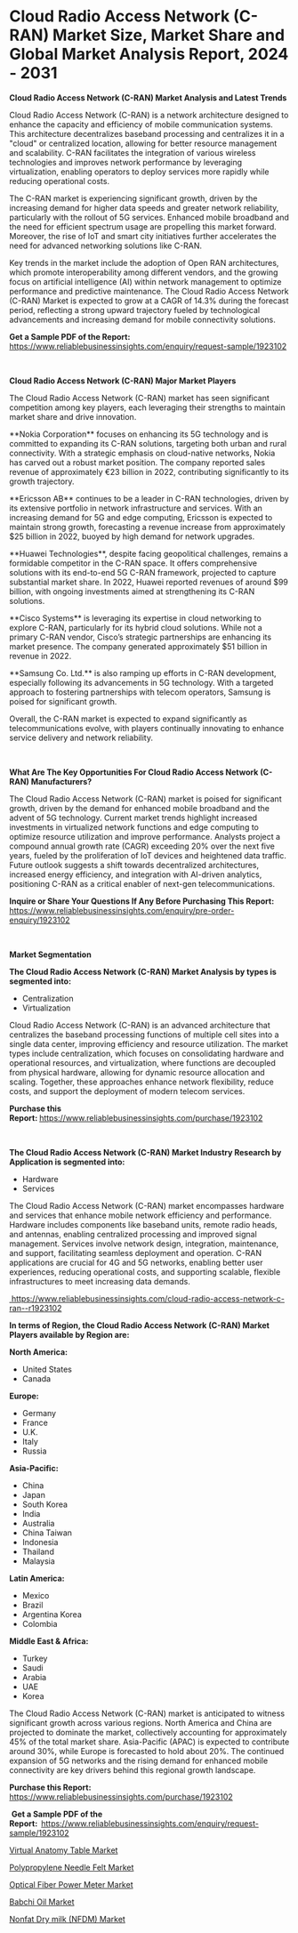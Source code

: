 <p><h1>Cloud Radio Access Network (C-RAN) Market Size, Market Share and Global Market Analysis Report, 2024 - 2031</h1></p><p><strong>Cloud Radio Access Network (C-RAN) Market Analysis and Latest Trends</strong></p>
<p><p>Cloud Radio Access Network (C-RAN) is a network architecture designed to enhance the capacity and efficiency of mobile communication systems. This architecture decentralizes baseband processing and centralizes it in a "cloud" or centralized location, allowing for better resource management and scalability. C-RAN facilitates the integration of various wireless technologies and improves network performance by leveraging virtualization, enabling operators to deploy services more rapidly while reducing operational costs.</p><p>The C-RAN market is experiencing significant growth, driven by the increasing demand for higher data speeds and greater network reliability, particularly with the rollout of 5G services. Enhanced mobile broadband and the need for efficient spectrum usage are propelling this market forward. Moreover, the rise of IoT and smart city initiatives further accelerates the need for advanced networking solutions like C-RAN.</p><p>Key trends in the market include the adoption of Open RAN architectures, which promote interoperability among different vendors, and the growing focus on artificial intelligence (AI) within network management to optimize performance and predictive maintenance. The Cloud Radio Access Network (C-RAN) Market is expected to grow at a CAGR of 14.3% during the forecast period, reflecting a strong upward trajectory fueled by technological advancements and increasing demand for mobile connectivity solutions.</p></p>
<p><strong>Get a Sample PDF of the Report:&nbsp;</strong> <a href="https://www.reliablebusinessinsights.com/enquiry/request-sample/1923102?utm_campaign=84&utm_medium=2&utm_source=Github&utm_content=ia&utm_term=24102024&utm_id=cloud-radio-access-network-c-ran">https://www.reliablebusinessinsights.com/enquiry/request-sample/1923102</a></p>
<p>&nbsp;</p>
<p><strong>Cloud Radio Access Network (C-RAN) Major Market Players</strong></p>
<p><p>The Cloud Radio Access Network (C-RAN) market has seen significant competition among key players, each leveraging their strengths to maintain market share and drive innovation.</p><p>**Nokia Corporation** focuses on enhancing its 5G technology and is committed to expanding its C-RAN solutions, targeting both urban and rural connectivity. With a strategic emphasis on cloud-native networks, Nokia has carved out a robust market position. The company reported sales revenue of approximately €23 billion in 2022, contributing significantly to its growth trajectory.</p><p>**Ericsson AB** continues to be a leader in C-RAN technologies, driven by its extensive portfolio in network infrastructure and services. With an increasing demand for 5G and edge computing, Ericsson is expected to maintain strong growth, forecasting a revenue increase from approximately $25 billion in 2022, buoyed by high demand for network upgrades.</p><p>**Huawei Technologies**, despite facing geopolitical challenges, remains a formidable competitor in the C-RAN space. It offers comprehensive solutions with its end-to-end 5G C-RAN framework, projected to capture substantial market share. In 2022, Huawei reported revenues of around $99 billion, with ongoing investments aimed at strengthening its C-RAN solutions.</p><p>**Cisco Systems** is leveraging its expertise in cloud networking to explore C-RAN, particularly for its hybrid cloud solutions. While not a primary C-RAN vendor, Cisco’s strategic partnerships are enhancing its market presence. The company generated approximately $51 billion in revenue in 2022.</p><p>**Samsung Co. Ltd.** is also ramping up efforts in C-RAN development, especially following its advancements in 5G technology. With a targeted approach to fostering partnerships with telecom operators, Samsung is poised for significant growth.</p><p>Overall, the C-RAN market is expected to expand significantly as telecommunications evolve, with players continually innovating to enhance service delivery and network reliability.</p></p>
<p>&nbsp;</p>
<p><strong>What Are The Key Opportunities For Cloud Radio Access Network (C-RAN) Manufacturers?</strong></p>
<p><p>The Cloud Radio Access Network (C-RAN) market is poised for significant growth, driven by the demand for enhanced mobile broadband and the advent of 5G technology. Current market trends highlight increased investments in virtualized network functions and edge computing to optimize resource utilization and improve performance. Analysts project a compound annual growth rate (CAGR) exceeding 20% over the next five years, fueled by the proliferation of IoT devices and heightened data traffic. Future outlook suggests a shift towards decentralized architectures, increased energy efficiency, and integration with AI-driven analytics, positioning C-RAN as a critical enabler of next-gen telecommunications.</p></p>
<p><strong>Inquire or Share Your Questions If Any Before Purchasing This Report:</strong> <a href="https://www.reliablebusinessinsights.com/enquiry/pre-order-enquiry/1923102?utm_campaign=84&utm_medium=2&utm_source=Github&utm_content=ia&utm_term=24102024&utm_id=cloud-radio-access-network-c-ran">https://www.reliablebusinessinsights.com/enquiry/pre-order-enquiry/1923102</a></p>
<p>&nbsp;</p>
<p><strong>Market Segmentation</strong></p>
<p><strong>The Cloud Radio Access Network (C-RAN) Market Analysis by types is segmented into:</strong></p>
<p><ul><li>Centralization</li><li>Virtualization</li></ul></p>
<p><p>Cloud Radio Access Network (C-RAN) is an advanced architecture that centralizes the baseband processing functions of multiple cell sites into a single data center, improving efficiency and resource utilization. The market types include centralization, which focuses on consolidating hardware and operational resources, and virtualization, where functions are decoupled from physical hardware, allowing for dynamic resource allocation and scaling. Together, these approaches enhance network flexibility, reduce costs, and support the deployment of modern telecom services.</p></p>
<p><strong>Purchase this Report:&nbsp;</strong><a href="https://www.reliablebusinessinsights.com/purchase/1923102?utm_campaign=84&utm_medium=2&utm_source=Github&utm_content=ia&utm_term=24102024&utm_id=cloud-radio-access-network-c-ran">https://www.reliablebusinessinsights.com/purchase/1923102</a></p>
<p>&nbsp;</p>
<p><strong>The Cloud Radio Access Network (C-RAN) Market Industry Research by Application is segmented into:</strong></p>
<p><ul><li>Hardware</li><li>Services</li></ul></p>
<p><p>The Cloud Radio Access Network (C-RAN) market encompasses hardware and services that enhance mobile network efficiency and performance. Hardware includes components like baseband units, remote radio heads, and antennas, enabling centralized processing and improved signal management. Services involve network design, integration, maintenance, and support, facilitating seamless deployment and operation. C-RAN applications are crucial for 4G and 5G networks, enabling better user experiences, reducing operational costs, and supporting scalable, flexible infrastructures to meet increasing data demands.</p></p>
<p><a href="https://www.reliablebusinessinsights.com/cloud-radio-access-network-c-ran--r1923102?utm_campaign=84&utm_medium=2&utm_source=Github&utm_content=ia&utm_term=24102024&utm_id=cloud-radio-access-network-c-ran">&nbsp;https://www.reliablebusinessinsights.com/cloud-radio-access-network-c-ran--r1923102</a></p>
<p><strong>In terms of Region, the Cloud Radio Access Network (C-RAN) Market Players available by Region are:</strong></p>
<p>
    <p> <strong> North America: </strong>
        <ul>
            <li>United States</li>
            <li>Canada</li>
        </ul>
        </p> 
    <p> <strong> Europe: </strong>
        <ul>
            <li>Germany</li>
            <li>France</li>
            <li>U.K.</li>
            <li>Italy</li>
            <li>Russia</li>
        </ul>
        </p> 
    <p> <strong> Asia-Pacific: </strong>
        <ul>
            <li>China</li>
            <li>Japan</li>
            <li>South Korea</li>
            <li>India</li>
            <li>Australia</li>
            <li>China Taiwan</li>
            <li>Indonesia</li>
            <li>Thailand</li>
            <li>Malaysia</li>
        </ul>
        </p> 
    <p> <strong> Latin America: </strong>
        <ul>
            <li>Mexico</li>
            <li>Brazil</li>
            <li>Argentina Korea</li>
            <li>Colombia</li>
        </ul>
        </p> 
    <p> <strong> Middle East & Africa: </strong>
        <ul>
            <li>Turkey</li>
            <li>Saudi</li>
            <li>Arabia</li>
            <li>UAE</li>
            <li>Korea</li>
        </ul>
    </p>
    </p>
<p><p>The Cloud Radio Access Network (C-RAN) market is anticipated to witness significant growth across various regions. North America and China are projected to dominate the market, collectively accounting for approximately 45% of the total market share. Asia-Pacific (APAC) is expected to contribute around 30%, while Europe is forecasted to hold about 20%. The continued expansion of 5G networks and the rising demand for enhanced mobile connectivity are key drivers behind this regional growth landscape.</p></p>
<p><strong>Purchase this Report: </strong><a href="https://www.reliablebusinessinsights.com/purchase/1923102?utm_campaign=84&utm_medium=2&utm_source=Github&utm_content=ia&utm_term=24102024&utm_id=cloud-radio-access-network-c-ran">https://www.reliablebusinessinsights.com/purchase/1923102</a></p>
<p>&nbsp;<strong>Get a Sample PDF of the Report:&nbsp;&nbsp;</strong><a href="https://www.reliablebusinessinsights.com/enquiry/request-sample/1923102?utm_campaign=84&utm_medium=2&utm_source=Github&utm_content=ia&utm_term=24102024&utm_id=cloud-radio-access-network-c-ran">https://www.reliablebusinessinsights.com/enquiry/request-sample/1923102</a></p>
<p><strong></strong></p>
<p><p><a href="https://issuu.com/reportprime-2/docs/virtual-anatomy-table-market-size-2_34c6b866721b85?utm_campaign=84&utm_medium=2&utm_source=Github&utm_content=ia&utm_term=24102024&utm_id=cloud-radio-access-network-c-ran">Virtual Anatomy Table Market</a></p><p><a href="https://medium.com/@specedumorgas16/the-evolution-of-the-polypropylene-needle-felt-market-key-shifts-from-2024-to-2031-7e1464b565a6?utm_campaign=84&utm_medium=2&utm_source=Github&utm_content=ia&utm_term=24102024&utm_id=cloud-radio-access-network-c-ran">Polypropylene Needle Felt Market</a></p><p><a href="https://www.linkedin.com/pulse/optical-fiber-power-meter-market-forecasts-trends-impact-analysis-1hrqe?utm_campaign=84&utm_medium=2&utm_source=Github&utm_content=ia&utm_term=24102024&utm_id=cloud-radio-access-network-c-ran">Optical Fiber Power Meter Market</a></p><p><a href="https://medium.com/@meegehretza4w/babchi-oil-industry-sector-new-technologies-and-market-impact-forecasted-for-period-from-2024-to-dcde5236be87?utm_campaign=84&utm_medium=2&utm_source=Github&utm_content=ia&utm_term=24102024&utm_id=cloud-radio-access-network-c-ran">Babchi Oil Market</a></p><p><a href="https://github.com/MegiDuro586/Market-Research-Report-List-1/blob/main/nonfat-dry-milk-nfdm-market.md?utm_campaign=84&utm_medium=2&utm_source=Github&utm_content=ia&utm_term=24102024&utm_id=cloud-radio-access-network-c-ran">Nonfat Dry milk (NFDM) Market</a></p></p>